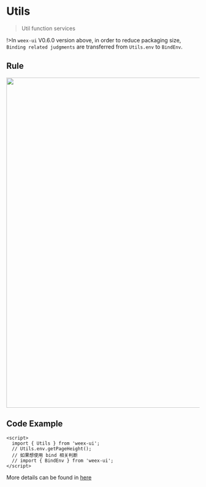 # Utils

> Util function services

!>In `weex-ui` V0.6.0 version above, in order to reduce packaging size, `Binding related judgments` are transferred from `Utils.env` to `BindEnv`.

## Rule
<img src="https://img.alicdn.com/tfs/TB1KhdgfTtYBeNjy1XdXXXXyVXa-2932-940.png" width="860"/>

## Code Example

```vue
<script>
  import { Utils } from 'weex-ui';
  // Utils.env.getPageHeight();
  // 如果想使用 bind 相关判断
  // import { BindEnv } from 'weex-ui';
</script>
```

More details can be found in [here](https://github.com/alibaba/weex-ui/blob/master/packages/utils)
